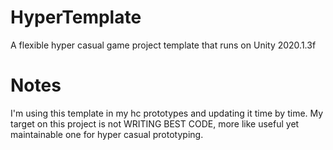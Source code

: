 # HyperTemplate
 A flexible hyper casual game project template that runs on Unity 2020.1.3f
 
# Notes
 I'm using this template in my hc prototypes and updating it time by time. My target on this project is not WRITING BEST CODE, more like useful yet maintainable one for hyper casual prototyping. 
